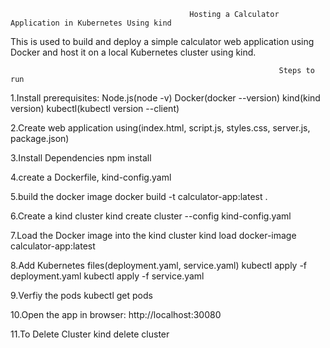                                             Hosting a Calculator Application in Kubernetes Using kind 

This is used to build and deploy a simple calculator web application using Docker and host it on a local Kubernetes cluster using kind.

                                                                Steps to run

1.Install prerequisites:
Node.js(node -v)
Docker(docker --version)
kind(kind version)
kubectl(kubectl version --client)  

2.Create web application using(index.html, script.js, styles.css, server.js, package.json)

3.Install Dependencies
npm install

4.create a Dockerfile, kind-config.yaml

5.build the docker image
docker build -t calculator-app:latest .

6.Create a kind cluster
kind create cluster --config kind-config.yaml

7.Load the Docker image into the kind cluster
kind load docker-image calculator-app:latest

8.Add Kubernetes files(deployment.yaml, service.yaml)
kubectl apply -f deployment.yaml
kubectl apply -f service.yaml

9.Verfiy the pods
kubectl get pods

10.Open the app in browser:
http://localhost:30080

11.To Delete Cluster
kind delete cluster
